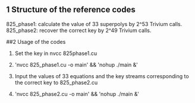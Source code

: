 ## 1 Structure of the reference codes

825_phase1:  calculate the value of 33 superpolys by 2^53 Trivium calls.  
825_phase2:  recover the correct key by 2^49 Trivium calls.


##2 Usage of the codes 
1. Set the key in nvcc 825phase1.cu

2. 'nvcc 825_phase1.cu -o main'  &&  'nohup ./main &'

3. Input the values of 33 equations and the key streams corresponding to the correct key to 825_phase2.cu

4. 'nvcc 825_phase2.cu -o main'  &&  'nohup ./main &'
